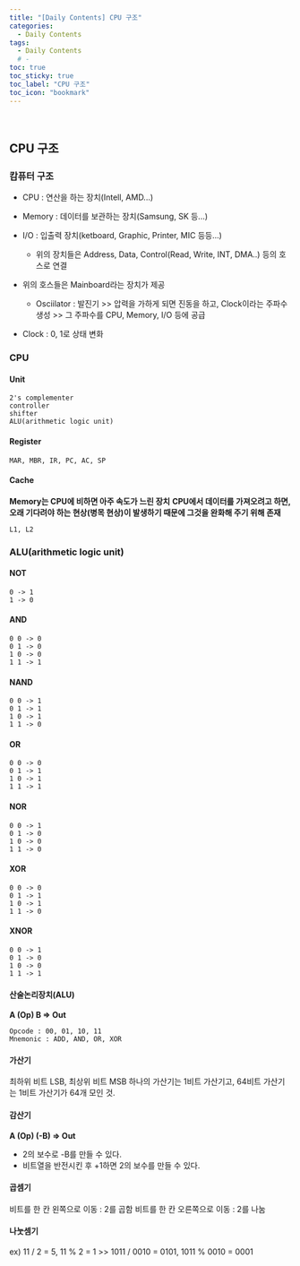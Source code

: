 ```yaml
---
title: "[Daily Contents] CPU 구조"
categories:
  - Daily Contents
tags:
  - Daily Contents
  # -
toc: true
toc_sticky: true
toc_label: "CPU 구조"
toc_icon: "bookmark"
---
```


<br>

## CPU 구조

### 캄퓨터 구조

- CPU : 연산을 하는 장치(Intell, AMD...)
- Memory : 데이터를 보관하는 장치(Samsung, SK 등...)
- I/O : 입출력 장치(ketboard, Graphic, Printer, MIC 등등...)

  - 위의 장치들은 Address, Data, Control(Read, Write, INT, DMA..) 등의 호스로 연결

- 위의 호스들은 Mainboard라는 장치가 제공

  - Osciilator : 발진기 >> 압력을 가하게 되면 진동을 하고, Clock이라는 주파수 생성 >> 그 주파수를 CPU, Memory, I/O 등에 공급

- Clock : 0, 1로 상태 변화

### CPU

#### Unit

```
2's complementer
controller
shifter
ALU(arithmetic logic unit)
```

#### Register

```
MAR, MBR, IR, PC, AC, SP
```

#### Cache

**Memory는 CPU에 비하면 아주 속도가 느린 장치**
**CPU에서 데이터를 가져오려고 하면, 오래 기다려야 하는 현상(병목 현상)이 발생하기 때문에 그것을 완화해 주기 위해 존재**

```
L1, L2
```

### ALU(arithmetic logic unit)

#### NOT

```
0 -> 1
1 -> 0
```

#### AND

```
0 0 -> 0
0 1 -> 0
1 0 -> 0
1 1 -> 1
```

#### NAND

```
0 0 -> 1
0 1 -> 1
1 0 -> 1
1 1 -> 0
```

#### OR

```
0 0 -> 0
0 1 -> 1
1 0 -> 1
1 1 -> 1
```

#### NOR

```
0 0 -> 1
0 1 -> 0
1 0 -> 0
1 1 -> 0
```

#### XOR

```
0 0 -> 0
0 1 -> 1
1 0 -> 1
1 1 -> 0
```

#### XNOR

```
0 0 -> 1
0 1 -> 0
1 0 -> 0
1 1 -> 1
```

#### 산술논리장치(ALU)

**A (Op) B => Out**

```
Opcode : 00, 01, 10, 11
Mnemonic : ADD, AND, OR, XOR
```

#### 가산기

최하위 비트 LSB, 최상위 비트 MSB
하나의 가산기는 1비트 가산기고, 64비트 가산기는 1비트 가산기가 64개 모인 것.

#### 감산기

**A (Op) (-B) => Out**

- 2의 보수로 -B를 만들 수 있다.
- 비트열을 반전시킨 후 +1하면 2의 보수를 만들 수 있다.

#### 곱셈기

비트를 한 칸 왼쪽으로 이동 : 2를 곱함
비트를 한 칸 오른쪽으로 이동 : 2를 나눔

#### 나눗셈기

ex) 11 / 2 = 5, 11 % 2 = 1 >> 1011 / 0010 = 0101, 1011 % 0010 = 0001
